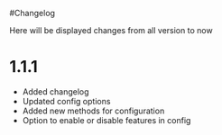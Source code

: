 #Changelog

Here will be displayed changes from all version to now

# 1.1.1
- Added changelog
- Updated config options
- Added new methods for configuration
- Option to enable or disable features in config
